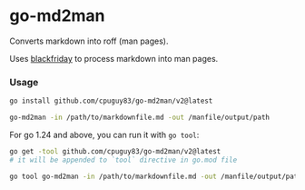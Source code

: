 go-md2man
=========

Converts markdown into roff (man pages).

Uses [blackfriday](https://github.com/russross/blackfriday) to process markdown into man pages.

### Usage

```bash
go install github.com/cpuguy83/go-md2man/v2@latest

go-md2man -in /path/to/markdownfile.md -out /manfile/output/path
```

For go 1.24 and above, you can run it with `go tool`:

```bash
go get -tool github.com/cpuguy83/go-md2man/v2@latest
# it will be appended to `tool` directive in go.mod file

go tool go-md2man -in /path/to/markdownfile.md -out /manfile/output/path
```
